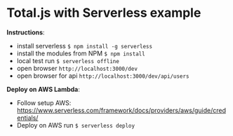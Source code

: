 # Total.js with Serverless example

__Instructions__:
- install serverless `$ npm install -g serverless`
- install the modules from NPM `$ npm install`
- local test run `$ serverless offline`
- open browser `http://localhost:3000/dev`
- open browser for api `http://localhost:3000/dev/api/users`

__Deploy on AWS Lambda__:
- Follow setup AWS: https://www.serverless.com/framework/docs/providers/aws/guide/credentials/
- Deploy on AWS run `$ serverless deploy`
 
